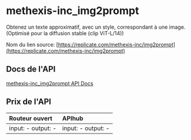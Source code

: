 # methexis-inc_img2prompt

Obtenez un texte approximatif, avec un style, correspondant à une image. (Optimisé pour la diffusion stable (clip ViT-L/14))

Nom du lien source: [https://replicate.com/methexis-inc/img2prompt](https://replicate.com/methexis-inc/img2prompt)

## Docs de l'API

[methexis-inc_img2prompt API Docs](../apis/fr/methexis-inc_img2prompt.md)

## Prix de l'API

| Routeur ouvert | APIhub |
|:---|:---|
| input: - output: - | input: - output: - |
